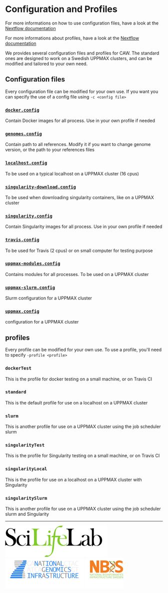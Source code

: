 # Configuration and Profiles

For more informations on how to use configuration files, have a look at the [Nextflow documentation](https://www.nextflow.io/docs/latest/config.html)

For more informations about profiles, have a look at the [Nextflow documentation](https://www.nextflow.io/docs/latest/config.html#config-profiles)

We provides several configuration files and profiles for CAW. The standard ones are designed to work on a Swedish UPPMAX clusters, and can be modified and tailored to your own need.

## Configuration files

Every configuration file can be modified for your own use. If you want you can specify the use of a config file using `-c <config file>`

### [`docker.config`](../configuration/docker.config)

Contain Docker images for all process. Use in your own profile if needed

### [`genomes.config`](../configuration/genomes.config)

Contain path to all references. Modify it if you want to change genome version, or the path to your references files

### [`localhost.config`](../configuration/localhost.config)

To be used on a typical localhost on a UPPMAX cluster (16 cpus)

### [`singularity-download.config`](../configuration/singularity-download.config)

To be used when downloading singularity containers, like on a UPPMAX cluster

### [`singularity.config`](../configuration/singularity.config)

Contain Singularity images for all process. Use in your own profile if needed

### [`travis.config`](../configuration/travis.config)

To be used for Travis (2 cpus) or on small computer for testing purpose

### [`uppmax-modules.config`](../configuration/uppmax-modules.config)

Contains modules for all processes. To be used on a UPPMAX cluster

### [`uppmax-slurm.config`](../configuration/uppmax-slurm.config)

Slurm configuration for a UPPMAX cluster

### [`uppmax.config`](../configuration/uppmax.config)

configuration for a UPPMAX cluster

## profiles

Every profile can be modified for your own use. To use a profile, you'll need to specify `-profile <profile>`

### `dockerTest`

This is the profile for docker testing on a small machine, or on Travis CI

### `standard`

This is the default profile for use on a localhost on a UPPMAX cluster

### `slurm`

This is another profile for use on a UPPMAX cluster using the job scheduler slurm

### `singularityTest`

This is the profile for Singularity testing on a small machine, or on Travis CI

### `singularityLocal`

This is the profile for use on a localhost on a UPPMAX cluster with Singularity

### `singularitySlurm`

This is another profile for use on a UPPMAX cluster using the job scheduler slurm and Singularity


--------------------------------------------------------------------------------

[![](images/SciLifeLab_logo.png "SciLifeLab")][scilifelab-link]
[![](images/NGI_logo.png "NGI")][ngi-link]
[![](images/NBIS_logo.png "NBIS")][nbis-link]

[nbis-link]: https://www.nbis.se/
[ngi-link]: https://ngisweden.scilifelab.se/
[scilifelab-link]: https://www.scilifelab.se/
